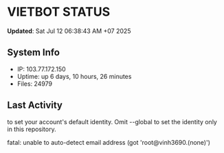 # VIETBOT STATUS
**Updated**: Sat Jul 12 06:38:43 AM +07 2025

## System Info
- IP: 103.77.172.150
- Uptime: up 6 days, 10 hours, 26 minutes
- Files: 24979

## Last Activity

to set your account's default identity.
Omit --global to set the identity only in this repository.

fatal: unable to auto-detect email address (got 'root@vinh3690.(none)')
